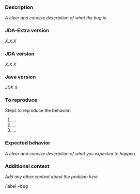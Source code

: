<!--- 
Please read this!

If your bug related to security vulnerability, use Vulnerability template instead!
--->

### Description
_A clear and concise description of what the bug is._

### JDA-Extra version
_X.X.X_

### JDA version
_X.X.X_

### Java version
_JDK X_

### To reproduce
Steps to reproduce the behavior:
1. ...
2. ...
3. ...

### Expected behavior
_A clear and concise description of what you expected to happen._

### Additional context
_Add any other context about the problem here._

/label ~bug
